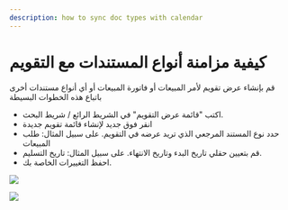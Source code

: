 ```yaml
---
description: how to sync doc types with calendar
---
```


# كيفية مزامنة أنواع المستندات مع التقويم

قم بإنشاء عرض تقويم لأمر المبيعات أو فاتورة المبيعات أو أي أنواع مستندات أخرى باتباع هذه الخطوات البسيطة

* اكتب "قائمة عرض التقويم" في الشريط الرائع / شريط البحث.
* انقر فوق جديد لإنشاء قائمة تقويم جديدة
* حدد نوع المستند المرجعي الذي تريد عرضه في التقويم. على سبيل المثال: طلب المبيعات
* قم بتعيين حقلي تاريخ البدء وتاريخ الانتهاء. على سبيل المثال: تاريخ التسليم.
* احفظ التغييرات الخاصة بك.

![](https://frappe.erpnext.com/files/A2YkNIX.gif)

![](https://docs.erpnext.com/files/zrv75bC.png)
